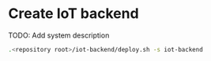 # Create IoT backend

TODO: Add system description

```bash
.<repository root>/iot-backend/deploy.sh -s iot-backend
```